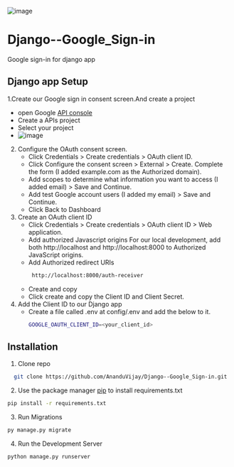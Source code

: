 ![image](https://github.com/AnanduVijay/Django--Google_Sign-in/assets/79689148/a0de8fb8-e80c-4021-aeb5-31946678a925)

# Django--Google_Sign-in
Google sign-in for django app
## Django app Setup
1.Create our Google sign in consent screen.And create a project 
   -  open Google [ API console](https://console.developers.google.com/apis)
   -  Create a APIs project
   -  Select your project
   - ![image](https://github.com/AnanduVijay/Django--Google_Sign-in/assets/79689148/149434cd-5988-4313-92dc-faf6082562e0)

2. Configure the OAuth consent screen.
     - Click Credentials > Create credentials > OAuth client ID.
     - Click Configure the consent screen > External > Create. Complete the form (I added example.com as the Authorized domain).
     - Add scopes to determine what information you want to access (I added email) > Save and Continue.
     - Add test Google account users (I added my email) > Save and Continue.
   - Click Back to Dashboard
3.  Create an OAuth client ID
    - Click Credentials > Create credentials > OAuth client ID > Web application.
    - Add authorized Javascript origins For our local development,
      add both http://localhost and http://localhost:8000 to Authorized JavaScript origins.
    - Add  Authorized redirect URIs
      ```bash
       http://localhost:8000/auth-receiver
      ````
    - Create and copy
    - Click create and copy the Client ID and Client Secret.
4. Add the Client ID to our Django app
   - Create a file called .env at config/.env and add the below to it.
     ```bash
     GOOGLE_OAUTH_CLIENT_ID=<your_client_id>
     ```
       
   
## Installation

1. Clone repo
```bash
  git clone https://github.com/AnanduVijay/Django--Google_Sign-in.git
```
2. Use the package manager [pip](https://pip.pypa.io/en/stable/) to install requirements.txt

```bash
pip install -r requirements.txt
```

3. Run Migrations
```bash
py manage.py migrate
```
4. Run the Development Server

```bash
python manage.py runserver
```
